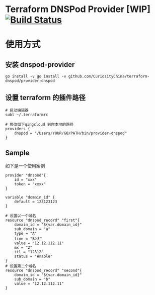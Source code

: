 # Terraform DNSPod Provider [WIP] [![Build Status](https://travis-ci.org/CuriosityChina/terraform-dnspod.svg?branch=master)](https://travis-ci.org/CuriosityChina/terraform-dnspod)

# 使用方式

## 安装 dnspod-provider
```
go install -v go install -v github.com/CuriosityChina/terraform-dnspod/provider-dnspod
```

## 设置 terraform 的插件路径

```
# 启动编辑器
subl ~/.terraformrc

# 修改如下qingcloud 到你本地的路径
providers {
	dnspod = "/Users/YOUR/GO/PATH/bin/provider-dnspod"
}
```

## Sample
如下是一个使用案例
```
provider "dnspod"{
	id = "xxx"
	token = "xxxx"
}

variable "domain_id" {
	default = 123123123
}

# 设置以一个域名
resource "dnspod_record" "first"{
	domain_id = "${var.domain_id}"
	sub_domain = "a"
	type = "A"
	line = "默认"
	value = "12.12.112.11"
	mx = "2"
	ttl = "12312"
	status = "enable"
}
# 设置第二个域名
resource "dnspod_record" "second"{
	domain_id = "${var.domain_id}"
	sub_domain = "b"
	value = "12.12.112.11"
}
```
